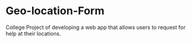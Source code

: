 # Geo-location-Form
College Project of developing a web app that allows users to request for help at their locations. 

